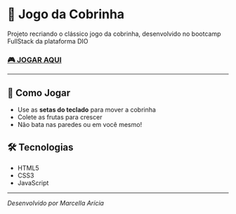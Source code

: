 # 🐍 Jogo da Cobrinha

Projeto recriando o clássico jogo da cobrinha, desenvolvido no bootcamp FullStack da plataforma DIO

### [🎮 **JOGAR AQUI**](https://marcellaaricia.github.io/Jogo-da-cobrinha/)

---

## 🎯 **Como Jogar**
- Use as **setas do teclado** para mover a cobrinha
- Colete as frutas para crescer
- Não bata nas paredes ou em você mesmo!

## 🛠️ **Tecnologias**
- HTML5
- CSS3  
- JavaScript

---

*Desenvolvido por Marcella Arícia*

